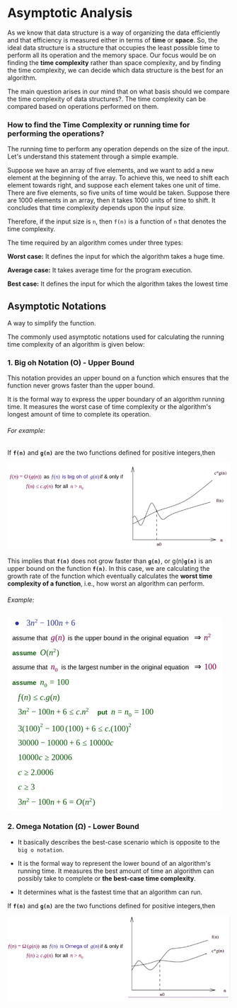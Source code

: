 # Asymptotic Analysis

As we know that data structure is a way of organizing the data efficiently and that efficiency is measured either in terms of **time** or **space**. So, the ideal data structure is a structure that occupies the least possible time to perform all its operation and the memory space. Our focus would be on finding the **time complexity** rather than space complexity, and by finding the time complexity, we can decide which data structure is the best for an algorithm.

The main question arises in our mind that on what basis should we compare the time complexity of data structures?. The time complexity can be compared based on operations performed on them.

### How to find the Time Complexity or running time for performing the operations?

The running time to perform any operation depends on the size of the input. Let's understand this statement through a simple example.

Suppose we have an array of five elements, and we want to add a new element at the beginning of the array. To achieve this, we need to shift each element towards right, and suppose each element takes one unit of time. There are five elements, so five units of time would be taken. Suppose there are 1000 elements in an array, then it takes 1000 units of time to shift. It concludes that time complexity depends upon the input size.

Therefore, if the input size is ```n```, then ```f(n)``` is a function of ```n``` that denotes the time complexity.

The time required by an algorithm comes under three types:

**Worst case:** It defines the input for which the algorithm takes a huge time.

**Average case:** It takes average time for the program execution.

**Best case:** It defines the input for which the algorithm takes the lowest time

## Asymptotic Notations

A way to simplify the function.

The commonly used asymptotic notations used for calculating the running time complexity of an algorithm is given below:

### 1. Big oh Notation (O) - Upper Bound

This notation provides an upper bound on a function which ensures that the function never grows faster than the upper bound.

It is the formal way to express the upper boundary of an algorithm running time. It measures the worst case of time complexity or the algorithm's longest amount of time to complete its operation.

###### For example:

If **```f(n)```** and **```g(n)```** are the two functions defined for positive integers,then 

![](Images/Selection_104.png)

This implies that **```f(n)```** does not grow faster than **```g(n)```**, or g(n)**```g(n)```** is an upper bound on the function **```f(n)```**. In this case, we are calculating the growth rate of the function which eventually calculates the **worst time complexity of a function**, i.e., how worst an algorithm can perform.

###### Example:

![](Images/Selection_105.png)

### 2. Omega Notation (Ω) - Lower Bound

- It basically describes the best-case scenario which is opposite to the ```big o notation```.

- It is the formal way to represent the lower bound of an algorithm's running time. It measures the best amount of time an algorithm can possibly take to complete or **the best-case time complexity**.

- It determines what is the fastest time that an algorithm can run.

If **```f(n)```** and **```g(n)```** are the two functions defined for positive integers,then 

![](Images/Selection_106.png)
